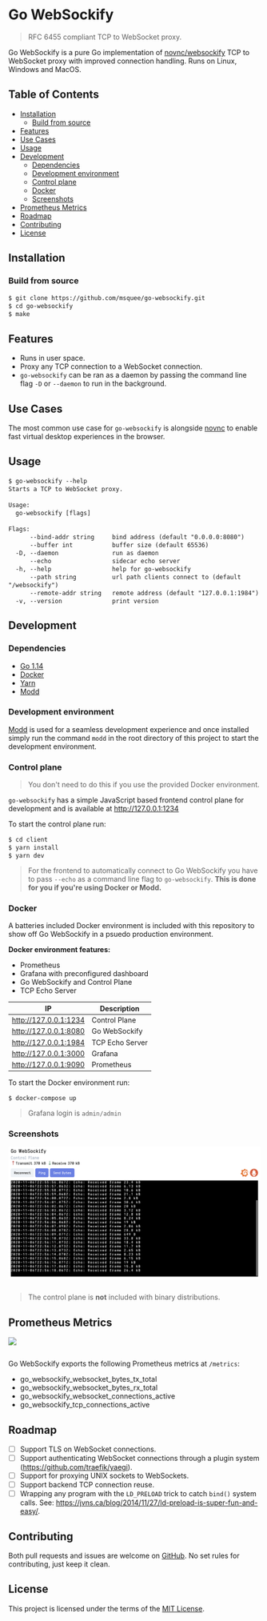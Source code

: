 # Go WebSockify
> RFC 6455 compliant TCP to WebSocket proxy.

Go WebSockify is a pure Go implementation of [novnc/websockify](https://github.com/novnc/websockify) TCP to WebSocket proxy with improved connection handling. Runs on Linux, Windows and MacOS.

## Table of Contents
- [Installation](#installation)
  - [Build from source](#build-from-source)
- [Features](#features)
- [Use Cases](#use-cases)
- [Usage](#usage)
- [Development](#development)
  - [Dependencies](#dependencies)
  - [Development environment](#development-environment)
  - [Control plane](#control-plane)
  - [Docker](#docker)
  - [Screenshots](#screenshots)
- [Prometheus Metrics](#prometheus-metrics)
- [Roadmap](#roadmap)
- [Contributing](#contributing)
- [License](#license)

## Installation

### Build from source
```shell
$ git clone https://github.com/msquee/go-websockify.git
$ cd go-websockify
$ make
```

## Features
- Runs in user space.
- Proxy any TCP connection to a WebSocket connection.
- `go-websockify` can be ran as a daemon by passing the command line flag `-D` or `--daemon` to run in the background.

## Use Cases
The most common use case for `go-websockify` is alongside [novnc](https://github.com/novnc) to enable fast virtual desktop experiences in the browser. 

## Usage
```
$ go-websockify --help
Starts a TCP to WebSocket proxy.

Usage:
  go-websockify [flags]

Flags:
      --bind-addr string     bind address (default "0.0.0.0:8080")
      --buffer int           buffer size (default 65536)
  -D, --daemon               run as daemon
      --echo                 sidecar echo server
  -h, --help                 help for go-websockify
      --path string          url path clients connect to (default "/websockify")
      --remote-addr string   remote address (default "127.0.0.1:1984")
  -v, --version              print version
```

## Development

### Dependencies
- [Go 1.14](https://golang.org/doc/devel/release.html#go1.14)
- [Docker](https://docs.docker.com/get-docker/)
- [Yarn](https://yarnpkg.com/getting-started/install)
- [Modd](https://github.com/cortesi/modd)

### Development environment
[Modd](https://github.com/cortesi/modd) is used for a seamless development experience and once installed simply run the command `modd` in the root directory of this project to start the development environment.

### Control plane
> You don't need to do this if you use the provided Docker environment.

`go-websockify` has a simple JavaScript based frontend control plane for development and is available at http://127.0.0.1:1234

To start the control plane run:
```shell
$ cd client
$ yarn install
$ yarn dev
```

> For the frontend to automatically connect to Go WebSockify you have to pass `--echo` as a command line flag to `go-websockify`. **This is done for you if you're using Docker or Modd.**

### Docker
A batteries included Docker environment is included with this repository to show off Go WebSockify in a psuedo production environment.

**Docker environment features:**
- Prometheus
- Grafana with preconfigured dashboard
- Go WebSockify and Control Plane
- TCP Echo Server

|IP|Description|
--|--
|http://127.0.0.1:1234|Control Plane|
|http://127.0.0.1:8080|Go WebSockify|
|http://127.0.0.1:1984|TCP Echo Server|
|http://127.0.0.1:3000|Grafana|
|http://127.0.0.1:9090|Prometheus|

To start the Docker environment run:
```shell
$ docker-compose up
```

> Grafana login is `admin/admin`

### Screenshots
<img align="center" src="screenshots/go-websockify-control-plane.png" style="padding-bottom: 1em;">

> The control plane is **not** included with binary distributions.

## Prometheus Metrics
<img align="center" src="screenshots/metrics.png" style="padding-bottom: 1em;">

Go WebSockify exports the following Prometheus metrics at `/metrics`:
- go_websockify_websocket_bytes_tx_total
- go_websockify_websocket_bytes_rx_total
- go_websockify_websocket_connections_active
- go_websockify_tcp_connections_active

## Roadmap
- [ ] Support TLS on WebSocket connections.
- [ ] Support authenticating WebSocket connections through a plugin system (https://github.com/traefik/yaegi).
- [ ] Support for proxying UNIX sockets to WebSockets.
- [ ] Support backend TCP connection reuse.
- [ ] Wrapping any program with the `LD_PRELOAD` trick to catch `bind()` system calls. See: https://jvns.ca/blog/2014/11/27/ld-preload-is-super-fun-and-easy/.

## Contributing
Both pull requests and issues are welcome on [GitHub](https://github.com/msquee/go-websockify). No set rules for contributing, just keep it clean.

## License
This project is licensed under the terms of the [MIT License](https://github.com/msquee/go-websockify/blob/master/LICENSE.md).
